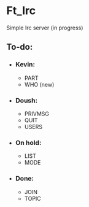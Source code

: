 # Ft_Irc
Simple Irc server (in progress)


## To-do:
- ### Kevin:
  - PART
  - WHO (new)

- ### Doush:
  - PRIVMSG
  - QUIT
  - USERS
     
- ### On hold:
  - LIST
  - MODE

- ### Done:
  - JOIN
  - TOPIC
